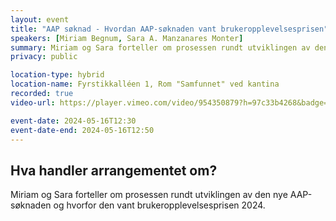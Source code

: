 ```yaml
---
layout: event
title: "AAP søknad - Hvordan AAP-søknaden vant brukeropplevelsesprisen"
speakers: [Miriam Begnum, Sara A. Manzanares Monter]
summary: Miriam og Sara forteller om prosessen rundt utviklingen av den nye AAP-søknaden og hvorfor den vant brukeropplevelsesprisen 2024.
privacy: public

location-type: hybrid
location-name: Fyrstikkalléen 1, Rom "Samfunnet" ved kantina
recorded: true
video-url: https://player.vimeo.com/video/954350879?h=97c33b4268&badge=0&autopause=0&player_id=0&app_id=58479&texttrack=nb

event-date: 2024-05-16T12:30
event-date-end: 2024-05-16T12:50
---
```


## Hva handler arrangementet om?

Miriam og Sara forteller om prosessen rundt utviklingen av den nye AAP-søknaden og hvorfor den vant brukeropplevelsesprisen 2024.
